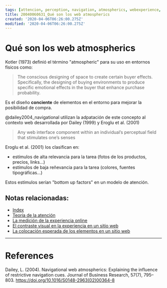 ```yaml
---
tags: [attencion, perception, navigation, atmospherics, webexperience, Notebooks/attention, Notebooks/perception]
title: 20040060631_Qué son los web atmospherics
created: '2020-04-06T06:26:00.275Z'
modified: '2020-04-06T06:26:00.275Z'
---
```


# Qué son los web atmospherics

Kotler (1973) definió el término "atmospheric" para su uso en entornos físicos como:

> The conscious designing of space to create certain buyer effects. Specifically, the designing of buying environments to produce specific emotional effects in the buyer that enhance purchase probability.

Es el diseño **conciente** de elementos en el entorno para mejorar la posibilidad de compra.

@dailey2004_navigational utilizan la adpatación de este concepto al contexto web desarrollada por Dailey (1999) y Eroglu et al. (2001) 

> Any web interface component within an individual’s perceptual field that stimulates one’s senses

Eroglu et al. (2001) los clasifican en:

- estímulos de alta relevancia para la tarea (fotos de los productos, precios, links...)
- estímulos de baja reñevancia para la tarea (colores, fuentes tipográficas...)

Estos estímulos serían "bottom up factors" en un modelo de atención.

## Notas relacionadas:

- [Index](_2003101705_index.md)
- [Teoría de la atención](2003161131_unificacion_percepcion_ecologia_construccion.md)
- [La medición de la experiencia online](2004010934_modelonovak_flow.md)
- [El contraste visual en la experiencia en un sitio web](2004011126_visual_contrast_complexity_web_experience.md)
- [La colocación esperada de los elementos en un sitio web](2004021623_expectativas_colocacion_banner_links.md)


---

# References

Dailey, L. (2004). Navigational web atmospherics: Explaining the influence of restrictive navigation cues. Journal of Business Research, 57(7), 795–803. https://doi.org/10.1016/S0148-2963(02)00364-8